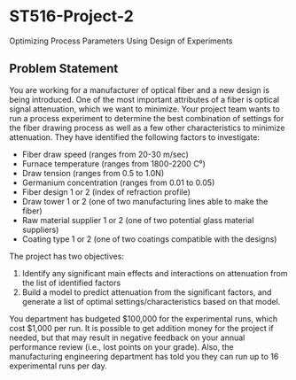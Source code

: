 # ST516-Project-2
Optimizing Process Parameters Using Design of Experiments

## Problem Statement

You are working for a manufacturer of optical fiber and a new design is being
introduced. One of the most important attributes of a fiber is optical signal attenuation,
which we want to minimize.
Your project team wants to run a process experiment to determine the best
combination of settings for the fiber drawing process as well as a few other
characteristics to minimize attenuation. They have identified the following factors to
investigate:
* Fiber draw speed (ranges from 20-30 m/sec)
* Furnace temperature (ranges from 1800-2200 C⁰)
* Draw tension (ranges from 0.5 to 1.0N)
* Germanium concentration (ranges from 0.01 to 0.05)
* Fiber design 1 or 2 (index of refraction profile)
* Draw tower 1 or 2 (one of two manufacturing lines able to make the fiber)
* Raw material supplier 1 or 2 (one of two potential glass material suppliers)
* Coating type 1 or 2 (one of two coatings compatible with the designs)

The project has two objectives:
1. Identify any significant main effects and interactions on attenuation from the list
of identified factors
2. Build a model to predict attenuation from the significant factors, and generate a
list of optimal settings/characteristics based on that model.

You department has budgeted $100,000 for the experimental runs, which cost $1,000
per run. It is possible to get addition money for the project if needed, but that may
result in negative feedback on your annual performance review (i.e., lost points on your
grade). Also, the manufacturing engineering department has told you they can run up
to 16 experimental runs per day.
